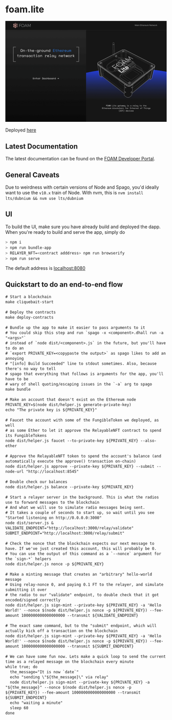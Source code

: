 # foam.lite

![foam-lite](./.readme-image.png)

Deployed [here](https://f-o-a-m.github.io/foam.lite/)

## Latest Documentation

The latest documentation can be found on the [FOAM Developer Portal](https://f-o-a-m.github.io/foam.developer/foamlite/introduction.html).

## General Caveats
Due to weirdness with certain versions of Node and Spago, you'd ideally want to use the `v10.x` train of Node.
With nvm, this is `nvm install lts/dubnium && nvm use lts/dubnium`

## UI

To build the UI, make sure you have already build and deployed the dapp. When you're ready to build and serve the app, simply do

```bash
> npm i
> npm run bundle-app
> RELAYER_NFT=<contract adddress> npm run browserify
> npm run serve
```

The default address is [localhost:8080](localhost:8080)


## Quickstart to do an end-to-end flow

```shell
# Start a blockchain
make cliquebait-start

# Deploy the contracts
make deploy-contracts

# Bundle up the app to make it easier to pass arguments to it
# You could skip this step and run `spago -x <component>.dhall run -a "<args>"`
# instead of `node dist/<component>.js` in the future, but you'll have to do an
# `export PRIVATE_KEY=<copypaste the output>` as spago likes to add an annoying
# "[info] Build Succeeded" line to stdout sometimes. Also, because there's no way to tell
# spago that everything that follows is arguments for the app, you'll have to be
# wary of shell quoting/escaping issues in the `-a` arg to spago
make bundle

# Make an account that doesn't exist on the Ethereum node
PRIVATE_KEY=$(node dist/helper.js generate-private-key)
echo "The private key is ${PRIVATE_KEY}"

# Faucet the account with some of the FungibleToken we deployed, as well
# as some Ether to let it approve the RelayableNFT contract to spend its FungibleTokens
node dist/helper.js faucet --to-private-key ${PRIVATE_KEY} --also-ether

# Approve the RelayableNFT token to spend the account's balance (and automatically execute the approve() transaction on-chain)
node dist/helper.js approve --private-key ${PRIVATE_KEY} --submit --node-url "http://localhost:8545"

# Double check our balances
node dist/helper.js balance --private-key ${PRIVATE_KEY}

# Start a relayer server in the background. This is what the radios use to forward messages to the blockchain
# And what we will use to simulate radio messages being sent.
# It takes a couple of seconds to start up, so wait until you see "Started listening on http://0.0.0.0:3000"
node dist/server.js &
VALIDATE_ENDPOINT="http://localhost:3000/relay/validate"
SUBMIT_ENDPOINT="http://localhost:3000/relay/submit"

# Check the nonce that the blockchain expects our next message to have. If we've just created this account, this will probably be 0.
# You can use the output of this command as a `--nonce` argument for the `sign-*` helpers
node dist/helper.js nonce -p ${PRIVATE_KEY}

# Make a minting message that creates an "arbitrary" hello-world message
# Using relay-nonce 0, and paying 0.1 FT to the relayer, and simulate submitting it over
# the radio to our "validate" endpoint, to double check that it got encoded/signed correctly
node dist/helper.js sign-mint --private-key ${PRIVATE_KEY} -a 'Hello World!' --nonce $(node dist/helper.js nonce -p ${PRIVATE_KEY}) --fee-amount 1000000000000000000 --transmit ${VALIDATE_ENDPOINT}

# The exact same command, but to the "submit" endpoint, which will actually kick off a transaction on the blockchain
node dist/helper.js sign-mint --private-key ${PRIVATE_KEY} -a 'Hello World!' --nonce $(node dist/helper.js nonce -p ${PRIVATE_KEY}) --fee-amount 1000000000000000000 --transmit ${SUBMIT_ENDPOINT}

# We can have some fun now. Lets make a quick loop to send the current time as a relayed message on the blockchain every minute
while true; do
  the_message="It is now `date`"
  echo "sending \"${the_message}\" via relay"
  node dist/helper.js sign-mint --private-key ${PRIVATE_KEY} -a "${the_message}" --nonce $(node dist/helper.js nonce -p ${PRIVATE_KEY}) --fee-amount 1000000000000000000 --transmit ${SUBMIT_ENDPOINT}
  echo "waiting a minute" 
  sleep 60
done
```
